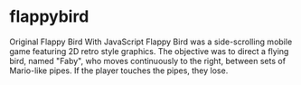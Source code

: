 # flappybird

Original Flappy Bird With JavaScript Flappy Bird was a side-scrolling mobile game featuring 2D retro style graphics. 
The objective was to direct a flying bird, named "Faby", who moves continuously to the right, between sets of Mario-like pipes. If the player touches the pipes, they lose.
